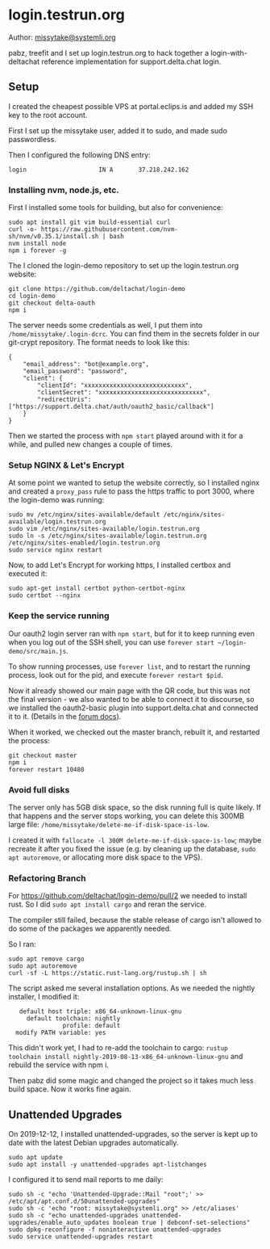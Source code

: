 # login.testrun.org

Author: missytake@systemli.org

pabz, treefit and I set up login.testrun.org to hack together a
login-with-deltachat reference implementation for support.delta.chat login.

## Setup

I created the cheapest possible VPS at portal.eclips.is and added my SSH key to
the root account.

First I set up the missytake user, added it to sudo, and made sudo passwordless.

Then I configured the following DNS entry:

```
login                    IN A       37.218.242.162
```

### Installing nvm, node.js, etc.

First I installed some tools for building, but also for convenience:

```
sudo apt install git vim build-essential curl
curl -o- https://raw.githubusercontent.com/nvm-sh/nvm/v0.35.1/install.sh | bash
nvm install node
npm i forever -g
```

The I cloned the login-demo repository to set up the login.testrun.org website:

```
git clone https://github.com/deltachat/login-demo
cd login-demo
git checkout delta-oauth
npm i 
```

The server needs some credentials as well, I put them into
`/home/missytake/.login-dcrc`. You can find them in the secrets folder in our
git-crypt repository. The format needs to look like this:

```
{
    "email_address": "bot@example.org",
    "email_password": "password",
    "client": {
        "clientId": "xxxxxxxxxxxxxxxxxxxxxxxxxxxx",
        "clientSecret": "xxxxxxxxxxxxxxxxxxxxxxxxxxxxx",
        "redirectUris": ["https://support.delta.chat/auth/oauth2_basic/callback"]
    }
}
```

Then we started the process with `npm start` played around with it for a while,
and pulled new changes a couple of times.

### Setup NGINX & Let's Encrypt

At some point we wanted to setup the website correctly, so I installed nginx
and created a `proxy_pass` rule to pass the https traffic to port 3000, where
the login-demo was running: 

```
sudo mv /etc/nginx/sites-available/default /etc/nginx/sites-available/login.testrun.org
sudo vim /etc/nginx/sites-available/login.testrun.org
sudo ln -s /etc/nginx/sites-available/login.testrun.org /etc/nginx/sites-enabled/login.testrun.org
sudo service nginx restart
```

Now, to add Let's Encrypt for working https, I installed certbox and executed
it:

```
sudo apt-get install certbot python-certbot-nginx
sudo certbot --nginx
```

### Keep the service running

Our oauth2 login server ran with `npm start`, but for it to keep running even
when you log out of the SSH shell, you can use `forever start
~/login-demo/src/main.js`. 

To show running processes, use `forever list`, and to restart the running
process, look out for the pid, and execute `forever restart $pid`.

Now it already showed our main page with the QR code, but this was not the
final version - we also wanted to be able to connect it to discourse, so we
installed the oauth2-basic plugin into support.delta.chat and connected it to
it. (Details in the [forum docs](../support.delta.chat/README.md)).

When it worked, we checked out the master branch, rebuilt it, and restarted the
process:

```
git checkout master
npm i
forever restart 10480
```

### Avoid full disks

The server only has 5GB disk space, so the disk running full is quite likely.
If that happens and the server stops working, you can delete this 300MB large
file: `/home/missytake/delete-me-if-disk-space-is-low`.

I created it with `fallocate -l 300M delete-me-if-disk-space-is-low`; maybe
recreate it after you fixed the issue (e.g. by cleaning up the database, `sudo
apt autoremove`, or allocating more disk space to the VPS).

### Refactoring Branch

For https://github.com/deltachat/login-demo/pull/2 we needed to install rust.
So I did `sudo apt install cargo` and reran the service.

The compiler still failed, because the stable release of cargo isn't allowed to
do some of the packages we apparently needed.

So I ran:

```
sudo apt remove cargo
sudo apt autoremove
curl -sf -L https://static.rust-lang.org/rustup.sh | sh
```

The script asked me several installation options. As we needed the nightly
installer, I modified it:

```
   default host triple: x86_64-unknown-linux-gnu
     default toolchain: nightly
               profile: default
  modify PATH variable: yes
```

This didn't work yet, I had to re-add the toolchain to cargo: `rustup toolchain
install nightly-2019-08-13-x86_64-unknown-linux-gnu` and rebuild the service
with npm i.

Then pabz did some magic and changed the project so it takes much less build
space. Now it works fine again.

## Unattended Upgrades

On 2019-12-12, I installed unattended-upgrades, so the server is kept up to
date with the latest Debian upgrades automatically.

```
sudo apt update
sudo apt install -y unattended-upgrades apt-listchanges
```

I configured it to send mail reports to me daily:

```
sudo sh -c "echo 'Unattended-Upgrade::Mail "root";' >> /etc/apt/apt.conf.d/50unattended-upgrades"
sudo sh -c 'echo "root: missytake@systemli.org" >> /etc/aliases'
sudo sh -c "echo unattended-upgrades unattended-upgrades/enable_auto_updates boolean true | debconf-set-selections"
sudo dpkg-reconfigure -f noninteractive unattended-upgrades
sudo service unattended-upgrades restart
```

